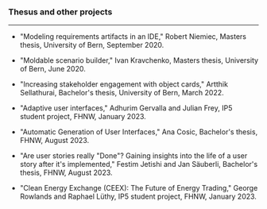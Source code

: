 ### Thesus and other projects

---
* "Modeling requirements artifacts in an IDE," Robert Niemiec, Masters thesis, University of Bern, September 2020.

* "Moldable scenario builder," Ivan Kravchenko, Masters thesis, University of Bern, June 2020. 

* "Increasing stakeholder engagement with object cards," Artthik Sellathurai, Bachelor's thesis, University of Bern, March 2022. 

* "Adaptive user interfaces," Adhurim Gervalla and Julian Frey, IP5 student project, FHNW, January 2023.

* "Automatic Generation of User Interfaces," Ana Cosic, Bachelor's thesis, FHNW, August 2023.

* "Are user stories really "Done"? Gaining insights into the life of a user story after it's implemented," Festim Jetishi and Jan Säuberli, Bachelor's thesis, FHNW, August 2023.

* "Clean Energy Exchange (CEEX): The Future of Energy Trading," George Rowlands and Raphael Lüthy, IP5 student project, FHNW, January 2023.


